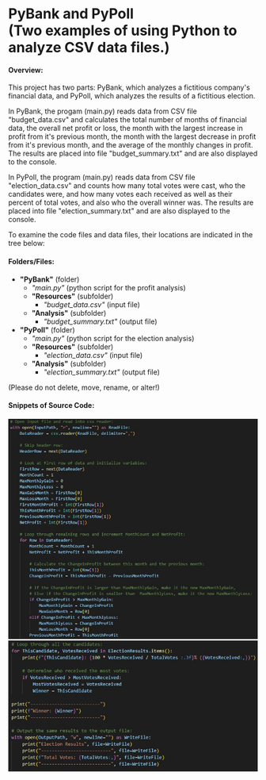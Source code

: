 <h1> PyBank and PyPoll <br> (Two examples of using Python to analyze CSV data files.) </h1>

#### Overview:
This project has two parts: PyBank, which analyzes a fictitious company's financial data,
and PyPoll, which analyzes the results of a fictitious election.

In PyBank, the progam (main.py) reads data from CSV file "budget_data.csv" and calculates
the total number of months of financial data, the overall net profit
or loss, the month with the largest increase in profit from it's
previous month, the month with the largest decrease in profit from it's
previous month, and the average of the monthly changes in profit.
The results are placed into file "budget_summary.txt" and are also
displayed to the console.

In PyPoll, the program (main.py) reads data from CSV file "election_data.csv" and counts
how many total votes were cast, who the candidates were, and how
many votes each received as well as their percent of total votes,
and also who the overall winner was.  The results are placed into
file "election_summary.txt" and are also displayed to the console.

To examine the code files and data files, their locations are indicated in the tree below:

#### Folders/Files:

* **"PyBank"** (folder)
	* *"main.py"* (python script for the profit analysis)
	* **"Resources"** (subfolder)
		* *"budget_data.csv"* (input file)
	* **"Analysis"** (subfolder)
		* *"budget_summary.txt"* (output file)
* **"PyPoll"** (folder)
	* *"main.py"* (python script for the election analysis)
  	* **"Resources"** (subfolder)
  		* *"election_data.csv"* (input file)
	* **"Analysis"** (subfolder)
		* *"election_summary.txt"* (output file)

(Please do not delete, move, rename, or alter!)

#### Snippets of Source Code:
<img src="Images/PyBankCode.jpg"> <br>
<img src="Images/PyPollCode.jpg"> <br>
